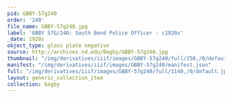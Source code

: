 ```yaml
---
pid: GBBY-57g240
order: '240'
file_name: GBBY-57g240.jpg
label: 'GBBY 57G/240: South Bend Police Officer - c1920s'
_date: 1920s
object_type: glass plate negative
source: http://archives.nd.edu/Bagby/GBBY-57g240.jpg
thumbnail: "/img/derivatives/iiif/images/GBBY-57g240/full/250,/0/default.jpg"
manifest: "/img/derivatives/iiif/images/GBBY-57g240/manifest.json"
full: "/img/derivatives/iiif/images/GBBY-57g240/full/1140,/0/default.jpg"
layout: generic_collection_item
collection: bagby
---
```

